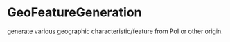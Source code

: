 # GeoFeatureGeneration
generate various geographic characteristic/feature from PoI or other origin.
